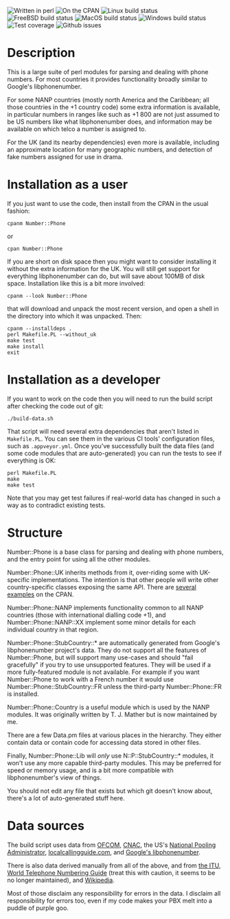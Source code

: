 <img src="https://img.shields.io/badge/perl-%2339457E.svg?&logo=perl&logoColor=white" alt="Written in perl"> <img src=https://img.shields.io/cpan/v/Number-Phone alt="On the CPAN"> <img src="https://img.shields.io/travis/com/DrHyde/perl-modules-Number-Phone?label=Linux" alt="Linux build status"> <img src="https://img.shields.io/cirrus/github/DrHyde/perl-modules-Number-Phone?task=FreeBSD" alt="FreeBSD build status"> <img src="https://img.shields.io/cirrus/github/DrHyde/perl-modules-Number-Phone?task=MacOS" alt="MacOS build status"> <img src="https://img.shields.io/appveyor/build/DrHyde/perl-modules-Number-Phone?label=Windows" alt="Windows build status"> <img src="https://img.shields.io/coveralls/github/DrHyde/perl-modules-Number-Phone/master?label=Coverage" alt="Test coverage"> <img src="https://img.shields.io/github/issues/DrHyde/perl-modules-Number-Phone?label=Issues" alt="Github issues">

# Description

This is a large suite of perl modules for parsing and dealing with phone
numbers. For most countries it provides functionality broadly similar to
Google's libphonenumber.

For some NANP countries (mostly north America and the Caribbean; all those
countries in the +1 country code) some extra information is available, in
particular numbers in ranges like such as +1 800 are not just assumed to be
US numbers like what libphonenumber does, and information may be available
on which telco a number is assigned to.

For the UK (and its nearby dependencies) even more is available, including
an approximate location for many geographic numbers, and detection of
fake numbers assigned for use in drama.

# Installation as a user

If you just want to use the code, then install from the CPAN in the usual fashion:

    cpanm Number::Phone

or

    cpan Number::Phone

If you are short on disk space then you might want to consider installing
it without the extra information for the UK. You will still get support for
everything libphonenumber can do, but will save about 100MB of disk space.
Installation like this is a bit more involved:

    cpanm --look Number::Phone

that will download and unpack the most recent version, and open a shell in
the directory into which it was unpacked. Then:

    cpanm --installdeps .
    perl Makefile.PL --without_uk
    make test
    make install
    exit

# Installation as a developer

If you want to work on the code then you will need to run the build script after checking the code out of git:

    ./build-data.sh

That script will need several extra dependencies that aren't listed in `Makefile.PL`. You can see them in the various CI tools' configuration files, such as `.appveyor.yml`. Once you've successfully built the data files (and some code modules that are auto-generated) you can run the tests to see if everything is OK:

    perl Makefile.PL
    make
    make test

Note that you may get test failures if real-world data has changed in such a way as to contradict existing tests.

# Structure

Number::Phone is a base class for parsing and dealing with phone numbers, and the entry point for using all the other modules.

Number::Phone::UK inherits methods from it, over-riding some with UK-specific implementations. The intention is that other people will write other country-specific classes exposing the same API. There are [several](https://metacpan.org/release/Number-Phone-FR) [examples](https://metacpan.org/release/Number-Phone-RO) on the CPAN.

Number::Phone::NANP implements functionality common to all NANP countries (those with international dialling code +1), and Number::Phone::NANP::XX implement some minor details for each individual country in that region.

Number::Phone::StubCountry::* are automatically generated from Google's libphonenumber project's data. They do not support all the features of Number::Phone, but will support many use-cases and should "fail gracefully" if you try to use unsupported features. They will be used if a more fully-featured module is not available. For example if you want Number::Phone to work with a French number it would use Number::Phone::StubCountry::FR unless the third-party Number::Phone::FR is installed.

Number::Phone::Country is a useful module which is used by the NANP modules. It was originally written by T. J. Mather but is now maintained by me.

There are a few Data.pm files at various places in the hierarchy. They either contain data or contain code for accessing data stored in other files.

Finally, Number::Phone::Lib will *only* use N::P::StubCountry::* modules, it won't use any more capable third-party modules. This may be preferred for speed or memory usage, and is a bit more compatible with libphonenumber's view of things.

You should not edit any file that exists but which git doesn't know about, there's a lot of auto-generated stuff here.

# Data sources

The build script uses data from [OFCOM](http://www.ofcom.org.uk/), [CNAC](http://www.cnac.ca/), the US's [National Pooling Administrator](https://www.nationalpooling.com), [localcallingguide.com](https://localcallingguide.com/), and [Google's libphonenumber](http://code.google.com/p/libphonenumber/).

There is also data derived manually from all of the above, and from [the ITU](http://www.itu.int/itu-t/inr/nnp/), [World Telephone Numbering Guide](http://wtng.info/) (treat this with caution, it seems to be no longer maintained), and [Wikipedia](https://en.wikipedia.org/).

Most of those disclaim any responsibility for errors in the data.  I disclaim
all responsibility for errors too, even if my code makes your PBX melt into
a puddle of purple goo.
